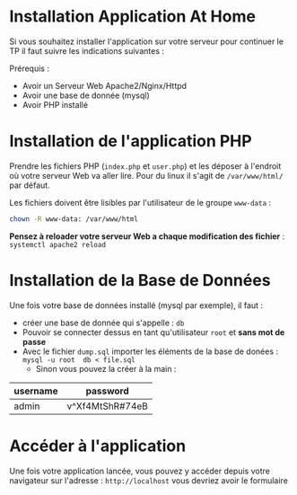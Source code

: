 # Installation Application At Home

Si vous souhaitez installer l'application sur votre serveur pour continuer le TP il faut suivre les indications suivantes : 


Prérequis : 
 - Avoir un Serveur Web Apache2/Nginx/Httpd
 - Avoir une base de donnée (mysql)
 - Avoir PHP installé

# Installation de l'application PHP

Prendre les fichiers PHP (`index.php` et `user.php`) et les déposer à l'endroit où votre serveur Web va aller lire. Pour du linux il s'agit de `/var/www/html/` par défaut.

Les fichiers doivent être lisibles par l'utilisateur de le groupe `www-data` : 
```bash
chown -R www-data: /var/www/html 
```

**Pensez à reloader votre serveur Web a chaque modification des fichier** : `systemctl apache2 reload`

# Installation de la Base de Données

Une fois votre base de données installé (mysql par exemple), il faut : 

- créer une base de donnée qui s'appelle : `db`
- Pouvoir se connecter dessus en tant qu'utilisateur `root` et **sans mot de passe**
- Avec le fichier `dump.sql` importer les éléments de la base de donées : `mysql -u root  db < file.sql`
  - Sinon vous pouvez la créer à la main : 
 
| username | password        |
|----------|-----------------|
| admin    | v^Xf4MtShR#74eB |  


# Accéder à l'application

Une fois votre application lancée, vous pouvez y accéder depuis votre navigateur sur l'adresse : `http://localhost` vous devriez avoir le formulaire
